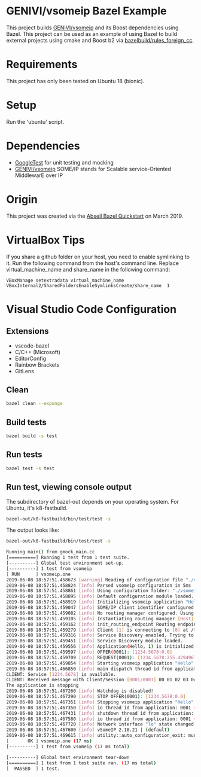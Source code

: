 # GENIVI/vsomeip Bazel Example

This project builds [GENIVI/vsomeip](https://github.com/GENIVI/vsomeip) and its Boost dependencies using Bazel. This project can be used as an example of using Bazel to build external projects using cmake and Boost b2 via [bazelbuild/rules_foreign_cc](https://github.com/bazelbuild/rules_foreign_cc).

# Requirements

This project has only been tested on Ubuntu 18 (bionic).

# Setup

Run the 'ubuntu' script.

# Dependencies

- [GoogleTest](https://github.com/google/googletest) for unit testing and mocking
- [GENIVI/vsomeip](https://github.com/GENIVI/vsomeip) SOME/IP stands for Scalable service-Oriented MiddlewarE over IP

# Origin

This project was created via the [Abseil Bazel Quickstart](https://abseil.io/docs/cpp/quickstart) on March 2019.

# VirtualBox Tips

If you share a github folder on your host, you need to enable symlinking to it. Run the following command from the host's command line. Replace virtual_machine_name and share_name in the following command:

```
VBoxManage setextradata virtual_machine_name VBoxInternal2/SharedFoldersEnableSymlinksCreate/share_name  1
```

# Visual Studio Code Configuration

## Extensions

- vscode-bazel
- C/C++ (Microsoft)
- EditorConfig
- Rainbow Brackets
- GitLens

## Clean

```bash
bazel clean --expunge
```

## Build tests

```bash
bazel build -s test
```

## Run tests

```bash
bazel test -s test
```

## Run test, viewing console output

The subdirectory of bazel-out depends on your operating system. For Ubuntu, it's
k8-fastbuild.

```bash
bazel-out/k8-fastbuild/bin/test/test -s
```

The output looks like:


```bash
bazel-out/k8-fastbuild/bin/test/test -s

Running main() from gmock_main.cc
[==========] Running 1 test from 1 test suite.
[----------] Global test environment set-up.
[----------] 1 test from vsomeip
[ RUN      ] vsomeip.one
2019-06-08 18:57:51.458673 [warning] Reading of configuration file "./vsomeip/BUILD" failed. Configuration may be incomplete.
2019-06-08 18:57:51.458824 [info] Parsed vsomeip configuration in 5ms
2019-06-08 18:57:51.458861 [info] Using configuration folder: "./vsomeip".
2019-06-08 18:57:51.458895 [info] Default configuration module loaded.
2019-06-08 18:57:51.458919 [info] Initializing vsomeip application "Hello".
2019-06-08 18:57:51.459047 [info] SOME/IP client identifier configured. Using 0001 (was: 0000)
2019-06-08 18:57:51.459082 [info] No routing manager configured. Using auto-configuration.
2019-06-08 18:57:51.459105 [info] Instantiating routing manager [Host].
2019-06-08 18:57:51.459162 [info] init_routing_endpoint Routing endpoint at /tmp/vsomeip-0
2019-06-08 18:57:51.459279 [info] Client [1] is connecting to [0] at /tmp/vsomeip-0
2019-06-08 18:57:51.459316 [info] Service Discovery enabled. Trying to load module.
2019-06-08 18:57:51.459451 [info] Service Discovery module loaded.
2019-06-08 18:57:51.459556 [info] Application(Hello, 1) is initialized (11, 100).
2019-06-08 18:57:51.459597 [info] OFFER(0001): [1234.5678:0.0]
2019-06-08 18:57:51.459709 [info] REQUEST(0001): [1234.5678:255.4294967295]
2019-06-08 18:57:51.459854 [info] Starting vsomeip application "Hello" using 2 threads
2019-06-08 18:57:51.466850 [info] main dispatch thread id from application: 0001 (Hello) is: 7ff0ba6fd700 TID: 4423
CLIENT: Service [1234.5678] is available.
CLIENT: Received message with Client/Session [0001/0001] 00 01 02 03 04 05 06 07 08 09 
The application is stopping
2019-06-08 18:57:51.467260 [info] Watchdog is disabled!
2019-06-08 18:57:51.467290 [info] STOP OFFER(0001): [1234.5678:0.0]
2019-06-08 18:57:51.467351 [info] Stopping vsomeip application "Hello".
2019-06-08 18:57:51.467350 [info] io thread id from application: 0001 (Hello) is: 7ff0c1578200 TID: 4421
2019-06-08 18:57:51.467431 [info] shutdown thread id from application: 0001 (Hello) is: 7ff0b9efc700 TID: 4424
2019-06-08 18:57:51.467580 [info] io thread id from application: 0001 (Hello) is: 7ff0baefe700 TID: 4426
2019-06-08 18:57:51.467720 [info] Network interface "lo" state changed: up
2019-06-08 18:57:51.467600 [info] vSomeIP 2.10.21 | (default)
2019-06-08 18:57:51.469615 [info] utility::auto_configuration_exit: munmap succeeded.
[       OK ] vsomeip.one (17 ms)
[----------] 1 test from vsomeip (17 ms total)

[----------] Global test environment tear-down
[==========] 1 test from 1 test suite ran. (17 ms total)
[  PASSED  ] 1 test.
```
